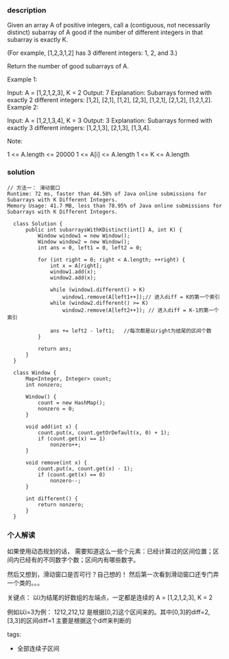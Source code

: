 ### description  
  Given an array A of positive integers, call a (contiguous, not necessarily distinct) subarray of A good if the number of different integers in that subarray is exactly K.
  
  (For example, [1,2,3,1,2] has 3 different integers: 1, 2, and 3.)
  
  Return the number of good subarrays of A.
  
   
  
  Example 1:
  
  Input: A = [1,2,1,2,3], K = 2
  Output: 7
  Explanation: Subarrays formed with exactly 2 different integers: [1,2], [2,1], [1,2], [2,3], [1,2,1], [2,1,2], [1,2,1,2].
  Example 2:
  
  Input: A = [1,2,1,3,4], K = 3
  Output: 3
  Explanation: Subarrays formed with exactly 3 different integers: [1,2,1,3], [2,1,3], [1,3,4].
   
  
  Note:
  
  1 <= A.length <= 20000
  1 <= A[i] <= A.length
  1 <= K <= A.length
### solution  
```  
// 方法一： 滑动窗口
Runtime: 72 ms, faster than 44.58% of Java online submissions for Subarrays with K Different Integers.
Memory Usage: 41.7 MB, less than 78.95% of Java online submissions for Subarrays with K Different Integers.

  class Solution {
      public int subarraysWithKDistinct(int[] A, int K) {
          Window window1 = new Window();
          Window window2 = new Window();
          int ans = 0, left1 = 0, left2 = 0;
  
          for (int right = 0; right < A.length; ++right) {    
              int x = A[right];
              window1.add(x);
              window2.add(x);
  
              while (window1.different() > K)
                  window1.remove(A[left1++]);// 进入diff = K的第一个索引
              while (window2.different() >= K)
                  window2.remove(A[left2++]); // 进入diff = K-1的第一个索引
  
              ans += left2 - left1;   //每次都是以right为结尾的区间个数
          }
  
          return ans;
      }
  }
  
  class Window {
      Map<Integer, Integer> count;
      int nonzero;
  
      Window() {
          count = new HashMap();
          nonzero = 0;
      }
  
      void add(int x) {
          count.put(x, count.getOrDefault(x, 0) + 1);
          if (count.get(x) == 1)
              nonzero++;
      }
  
      void remove(int x) {
          count.put(x, count.get(x) - 1);
          if (count.get(x) == 0)
              nonzero--;
      }
  
      int different() {
          return nonzero;
      }
  } 
```  
  
### 个人解读  
  如果使用动态规划的话， 需要知道这么一些个元素：已经计算过的区间位置；区间内已经有的不同数字个数；区间内有哪些数字。
  
  然后又想到，滑动窗口是否可行？自己想的！
  然后第一次看到滑动窗口还专门弄一个类的。。。
  
  关键点： 以i为结尾的好数组的左端点，一定都是连续的
  A = [1,2,1,2,3], K = 2
  
  例如以i=3为例： 1212,212,12  是根据[0,2]这个区间来的。其中[0,3]的diff=2,[3,3]的区间diff=1
  主要是根据这个diff来判断的
  
  
  
tags:  
  -  全部连续子区间
